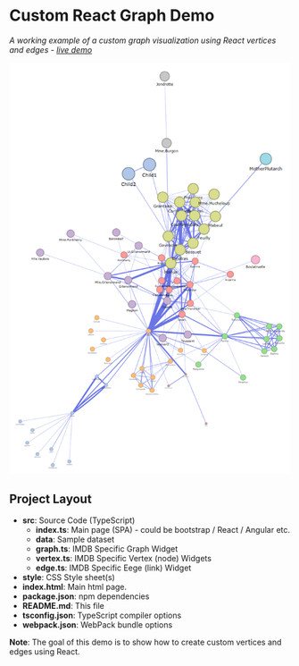 # Custom React Graph Demo

_A working example of a custom graph visualization using React vertices and edges - [live demo](https://raw.githack.com/hpcc-systems/Visualization/trunk/apps/CustomGraph/index.html)_

![Screenshot](readme.png)

## Project Layout

* **src**:  Source Code (TypeScript)
    * **index.ts**:  Main page (SPA) - could be bootstrap / React / Angular etc.
    * **data**:  Sample dataset
    * **graph.ts**:  IMDB Specific Graph Widget
    * **vertex.ts**:  IMDB Specific Vertex (node) Widgets
    * **edge.ts**:  IMDB Specific Eege (link) Widget 
* **style**: CSS Style sheet(s)
* **index.html**: Main html page.
* **package.json**:  npm dependencies
* **README.md**:  This file
* **tsconfig.json**:  TypeScript compiler options
* **webpack.json**:  WebPack bundle options

**Note**:  The goal of this demo is to show how to create custom vertices and edges using React.
